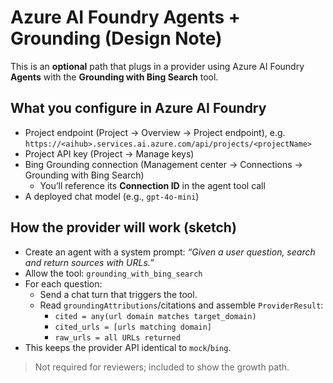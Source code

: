 ﻿# Azure AI Foundry Agents + Grounding (Design Note)

This is an **optional** path that plugs in a provider using Azure AI Foundry **Agents** with the **Grounding with Bing Search** tool.

## What you configure in Azure AI Foundry
- Project endpoint (Project → Overview → Project endpoint), e.g.  
  `https://<aihub>.services.ai.azure.com/api/projects/<projectName>`
- Project API key (Project → Manage keys)
- Bing Grounding connection (Management center → Connections → Grounding with Bing Search)
  - You’ll reference its **Connection ID** in the agent tool call
- A deployed chat model (e.g., `gpt-4o-mini`)

## How the provider will work (sketch)
- Create an agent with a system prompt: *“Given a user question, search and return sources with URLs.”*
- Allow the tool: `grounding_with_bing_search`
- For each question:
  - Send a chat turn that triggers the tool.
  - Read `groundingAttributions`/citations and assemble `ProviderResult`:
    - `cited = any(url domain matches target_domain)`
    - `cited_urls = [urls matching domain]`
    - `raw_urls = all URLs returned`
- This keeps the provider API identical to `mock`/`bing`.

> Not required for reviewers; included to show the growth path.
